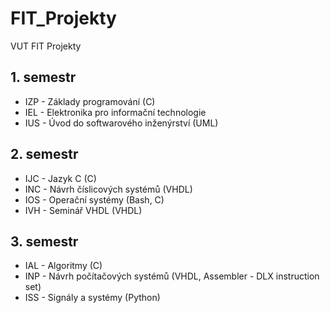 # FIT_Projekty
VUT FIT Projekty

## 1. semestr
- IZP - Základy programování (C)
- IEL - Elektronika pro informační technologie
- IUS - Úvod do softwarového inženýrství (UML)

## 2. semestr
- IJC - Jazyk C (C)
- INC - Návrh číslicových systémů (VHDL)
- IOS - Operační systémy (Bash, C)
- IVH - Seminář VHDL (VHDL)

## 3. semestr
- IAL - Algoritmy (C)
- INP - Návrh počítačových systémů (VHDL, Assembler - DLX instruction set)
- ISS - Signály a systémy (Python)

